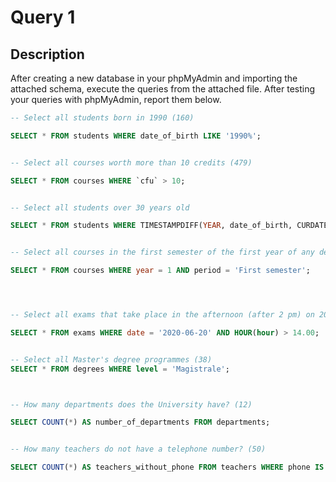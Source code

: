# Query 1

## Description

After creating a new database in your phpMyAdmin and importing the attached schema, execute the queries from the attached file. After testing your queries with phpMyAdmin, report them below.

```sql
-- Select all students born in 1990 (160)

SELECT * FROM students WHERE date_of_birth LIKE '1990%';


-- Select all courses worth more than 10 credits (479)

SELECT * FROM courses WHERE `cfu` > 10;


-- Select all students over 30 years old

SELECT * FROM students WHERE TIMESTAMPDIFF(YEAR, date_of_birth, CURDATE()) > 30;


-- Select all courses in the first semester of the first year of any degree programme (286)

SELECT * FROM courses WHERE year = 1 AND period = 'First semester';




-- Select all exams that take place in the afternoon (after 2 pm) on 20/06/2020 (21)

SELECT * FROM exams WHERE date = '2020-06-20' AND HOUR(hour) > 14.00;


-- Select all Master's degree programmes (38)
SELECT * FROM degrees WHERE level = 'Magistrale';



-- How many departments does the University have? (12)

SELECT COUNT(*) AS number_of_departments FROM departments;


-- How many teachers do not have a telephone number? (50)

SELECT COUNT(*) AS teachers_without_phone FROM teachers WHERE phone IS NULL;
```
